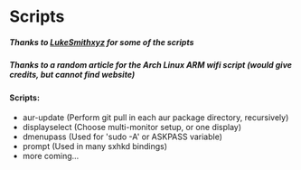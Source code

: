 # Scripts
##### Thanks to [LukeSmithxyz](https://github.com/LukeSmithxyz) for some of the scripts
##### Thanks to a random article for the Arch Linux ARM wifi script (would give credits, but cannot find website)

#### Scripts:
- aur-update (Perform git pull in each aur package directory, recursively)
- displayselect (Choose multi-monitor setup, or one display)
- dmenupass (Used for 'sudo -A' or ASKPASS variable)
- prompt (Used in many sxhkd bindings)
- more coming...
